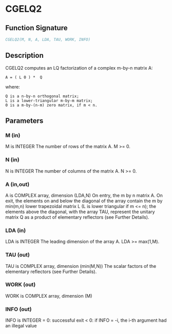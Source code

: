 # CGELQ2

## Function Signature

```fortran
CGELQ2(M, N, A, LDA, TAU, WORK, INFO)
```

## Description


 CGELQ2 computes an LQ factorization of a complex m-by-n matrix A:

    A = ( L 0 ) *  Q

 where:

    Q is a n-by-n orthogonal matrix;
    L is a lower-triangular m-by-m matrix;
    0 is a m-by-(n-m) zero matrix, if m < n.


## Parameters

### M (in)

M is INTEGER The number of rows of the matrix A. M >= 0.

### N (in)

N is INTEGER The number of columns of the matrix A. N >= 0.

### A (in,out)

A is COMPLEX array, dimension (LDA,N) On entry, the m by n matrix A. On exit, the elements on and below the diagonal of the array contain the m by min(m,n) lower trapezoidal matrix L (L is lower triangular if m <= n); the elements above the diagonal, with the array TAU, represent the unitary matrix Q as a product of elementary reflectors (see Further Details).

### LDA (in)

LDA is INTEGER The leading dimension of the array A. LDA >= max(1,M).

### TAU (out)

TAU is COMPLEX array, dimension (min(M,N)) The scalar factors of the elementary reflectors (see Further Details).

### WORK (out)

WORK is COMPLEX array, dimension (M)

### INFO (out)

INFO is INTEGER = 0: successful exit < 0: if INFO = -i, the i-th argument had an illegal value

